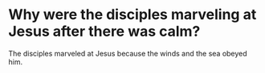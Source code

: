 # Why were the disciples marveling at Jesus after there was calm?

The disciples marveled at Jesus because the winds and the sea obeyed him.
